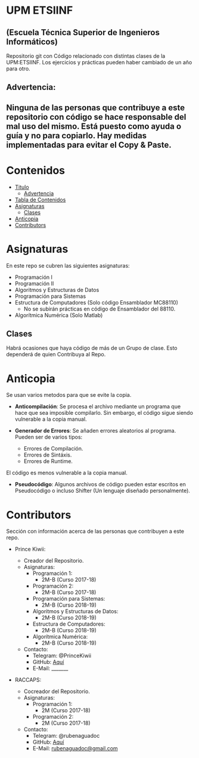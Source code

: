 # UPM ETSIINF
## (Escuela Técnica Superior de Ingenieros Informáticos)
Repositorio git con Código relacionado con distintas clases de la UPM:ETSIINF. Los ejercicios y prácticas pueden haber cambiado de un año para otro.
## Advertencia:


## Ninguna de las personas que contribuye a este repositorio con código se hace responsable del mal uso del mismo. Está puesto como ayuda o guía y no para copiarlo. Hay medidas implementadas para evitar el Copy & Paste.


# Contenidos

- [Titulo](#upm-etsiinf)
    - [Advertencia](#advertencia)
- [Tabla de Contenidos](#contenidos)
- [Asignaturas](#asignaturas)
    - [Clases](#clases)
- [Anticopia](#anticopia)
- [Contributors](#contributors)
    
# Asignaturas

En este repo se cubren las siguientes asignaturas:
- Programación I
- Programación II
- Algoritmos y Estructuras de Datos
- Programación para Sistemas
- Estructura de Computadores (Solo código Ensamblador MC88110)
    - No se subirán prácticas en código de Ensamblador del 88110. 
- Algorítmica Numérica (Solo Matlab)

## Clases
Habrá ocasiones que haya código de más de un Grupo de clase. Esto dependerá de quien Contribuya al Repo.

# Anticopia

Se usan varios metodos para que se evite la copia. 

- **Anticompilación**: Se procesa el archivo mediante un programa que hace que sea imposible compilarlo. Sin embargo, el código sigue siendo vulnerable a la copia manual. 

- **Generador de Errores**: Se añaden errores aleatorios al programa. Pueden ser de varios tipos:
    - Errores de Compilación.
    - Errores de Sintáxis.
    - Errores de Runtime.
  

El código es menos vulnerable a la copia manual.

- **Pseudocódigo**: Algunos archivos de código pueden estar escritos en Pseudocódigo o incluso Shifter (Un lenguaje diseñado personalmente).

# Contributors

Sección con información acerca de las personas que contribuyen a este repo.

+ Prince Kiwii: 
    + Creador del Repositorio.
    + Asignaturas:
        +  Programación 1:
            +   2M-B (Curso 2017-18)
        +  Programación 2:
            +   2M-B (Curso 2017-18)
        +  Programación para Sistemas:
            +   2M-B (Curso 2018-19)
        + Algoritmos y Estructuras de Datos:
            + 2M-B (Curso 2018-19)
        +  Estructura de Computadores:
            +   2M-B (Curso 2018-19)
        +  Algorítmica Numérica:
            +   2M-B (Curso 2018-19)
    + Contacto:
        + Telegram: @PrinceKiwii
        + GitHub: [Aquí](https://github.com/M-T3K/)
        + E-Mail: _______

+ RACCAPS: 
    + Cocreador del Repositorio.
    + Asignaturas:
        +  Programación 1:
            +   2M (Curso 2017-18)
        +  Programación 2:
            +   2M (Curso 2017-18)
    + Contacto:
        + Telegram: @rubenaguadoc
        + GitHub: [Aquí](https://github.com/RACAPPS/)
        + E-Mail: rubenaguadoc@gmail.com
     